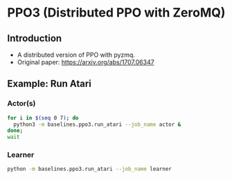 # PPO3 (Distributed PPO with ZeroMQ)

## Introduction

- A distributed version of PPO with pyzmq.
- Original paper: https://arxiv.org/abs/1707.06347

## Example: Run Atari

### Actor(s)
```sh
for i in $(seq 0 7); do
  python3 -m baselines.ppo3.run_atari --job_name actor &
done;
wait
```

### Learner
```sh
python -m baselines.ppo3.run_atari --job_name learner
```

